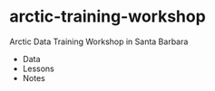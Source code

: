# arctic-training-workshop
Arctic Data Training Workshop in Santa Barbara

* Data
* Lessons
* Notes
